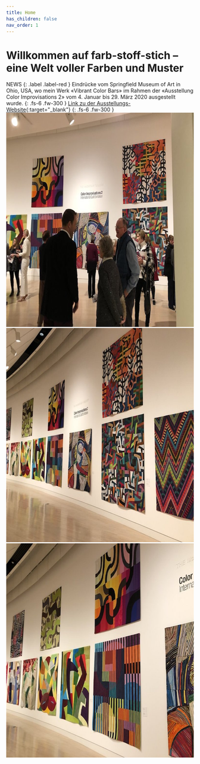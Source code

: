 ```yaml
---
title: Home
has_children: false
nav_order: 1
---
```


# Willkommen auf farb-stoff-stich – eine Welt voller Farben und Muster
NEWS
{: .label .label-red }
Eindrücke vom Springfield Museum of Art in Ohio, USA, wo mein Werk «Vibrant Color Bars» im Rahmen der «Ausstellung Color Improvisations 2» vom 4. Januar bis 29. März 2020 ausgestellt wurde.
{: .fs-6 .fw-300 }
[Link zu der Ausstellungs-Website](http://colorimprovisations2.org/news){:target="_blank"}
{: .fs-6 .fw-300 }
<img src="news/images/colorimprovisations2-2020-1.jpg" loading="lazy" alt="" width="768" height="576">
<img src="news/images/colorimprovisations2-2020-2.jpg" loading="lazy" alt="" width="768" height="576">
<img src="news/images/colorimprovisations2-2020-3.jpg" loading="lazy" alt="" width="768" height="576">
<!-- ![](images/luminoso1.jpg) -->